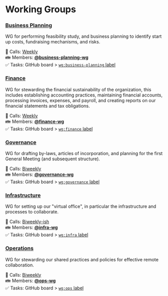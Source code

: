 # Working Groups 

### [Business Planning][biz-wg]

WG for performing feasibility study, and business planning to identify start up costs, fundraising mechanisms, and risks.

📅 Calls: [Weekly][calendar]  
👪 Members: [**@business-planning-wg**][t-biz]  
✅ Tasks: GitHub board > [`wg:business-planning` label][l-biz]  

### [Finance][fin-wg]

WG for stewarding the financial sustainability of the organization, this includes establishing accounting practices, maintaining financial accounts, processing invoices, expenses, and payroll, and creating reports on our financial statements and tax obligations.

📅 Calls: [Weekly][calendar]   
👪 Members: [**@finance-wg**][t-fin]  
✅ Tasks: GitHub board > [`wg:finance` label][l-fin]  

### [Governance][gov-wg]

WG for drafting by-laws, articles of incorporation, and planning for the first General Meeting (and subsequent structure).

📅 Calls: [Biweekly][calendar]  
👪 Members: [**@governance-wg**][t-gov]  
✅ Tasks: GitHub board > [`wg:governance` label][l-gov]  

### [Infrastructure][inf-wg]

WG for setting up our "virtual office", in particular the infrastructure and processes to collaborate.

📅 Calls: [Biweekly-ish][calendar]   
👪 Members: [**@infra-wg**][t-inf]  
✅ Tasks: GitHub board > [`wg:infra` label][l-inf]  

### [Operations][ops-wg]

WG for stewarding our shared practices and policies for effective remote collaboration.

📅 Calls: [Biweekly][calendar]  
👪 Members: [**@ops-wg**][t-ops]  
✅ Tasks: GitHub board > [`wg:ops` label][l-ops]  

<!-- Links: Important -->
[calendar]: https://link.hypha.coop/calendar

<!-- Links: Working Groups -->
[biz-wg]: https://link.hypha.coop/biz-wg
[fin-wg]: https://link.hypha.coop/fin-wg
[gov-wg]: https://link.hypha.coop/gov-wg
[ops-wg]: https://link.hypha.coop/ops-wg
[inf-wg]: https://link.hypha.coop/inf-wg

[l-biz]: https://github.com/orgs/hyphacoop/projects/2?card_filter_query=label:"wg:business-planning"
[l-fin]: https://github.com/orgs/hyphacoop/projects/2?card_filter_query=label:"wg:finance"
[l-gov]: https://github.com/orgs/hyphacoop/projects/2?card_filter_query=label:"wg:governance"
[l-ops]: https://github.com/orgs/hyphacoop/projects/2?card_filter_query=label:"wg:ops"
[l-inf]: https://github.com/orgs/hyphacoop/projects/2?card_filter_query=label:"wg:infra"

[t-biz]: https://github.com/orgs/hyphacoop/teams/business-planning-wg/members
[t-fin]: https://github.com/orgs/hyphacoop/teams/finance-wg/members
[t-gov]: https://github.com/orgs/hyphacoop/teams/governance-wg/members 
[t-ops]: https://github.com/orgs/hyphacoop/teams/ops-wg/members
[t-inf]: https://github.com/orgs/hyphacoop/teams/infra-wg/members
